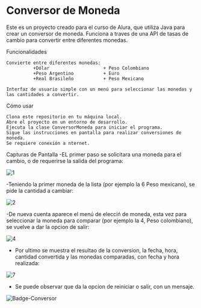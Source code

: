 # Conversor de Moneda

Este es un proyecto creado para el curso de Alura, que utiliza Java para crear un conversor de moneda. Funciona a traves de una API de tasas de cambio para convertir entre diferentes monedas.

Funcionalidades

    Convierte entre diferentes monedas:  
              +Dólar                    + Peso Colombiano
              +Peso Argentino           + Euro
              +Real Brasileño           + Peso Mexicano
              
    Interfaz de usuario simple con un menú para seleccionar las monedas y las cantidades a convertir.


Cómo usar

    Clona este repositorio en tu máquina local.
    Abre el proyecto en un entorno de desarrollo.
    Ejecuta la clase ConversorMoneda para iniciar el programa.
    Sigue las instrucciones en pantalla para realizar conversiones de moneda.
    Se requiere conexión a nternet.

Capturas de Pantalla
  -EL primer paso se solicitara una moneda para el cambio, o de requerirse la salida del programa:
  
![1](https://github.com/ficobarco/Conversor_de_Monedas/assets/97875869/7679a5af-4d0d-46e9-ab21-d283d3c5d9bd)


-Teniendo la primer moneda de la lista (por ejemplo la 6 Peso mexicano), se pide la cantidad a cambiar:

![2](https://github.com/ficobarco/Conversor_de_Monedas/assets/97875869/7953d152-03b9-4f61-bd19-2a03a479ba09)


-De nueva cuenta aparece el menú de elecciń de moneda, esta vez para seleccionar la moneda para comparar (por ejemplo la 4, Peso colombiano), se vuelve a dar la opcion de salir:

![4](https://github.com/ficobarco/Conversor_de_Monedas/assets/97875869/d3560a6a-8da0-4b18-8cd3-7b90f3ab362e)

- Por ultimo se muestra el resultao de la conversion, la fecha, hora, cantidad convertida y las monedas comparadas, con fecha y hora realizada:
  
![7](https://github.com/ficobarco/Conversor_de_Monedas/assets/97875869/142f16eb-abd0-4741-9175-bf61014af36b)

- Se puede observar que da la opcion de reiniciar o salir, con un mensaje.



![Badge-Conversor](https://github.com/ficobarco/Conversor_de_Monedas/assets/97875869/d863a04e-0da9-452f-abf4-38f9e6cd332e)

